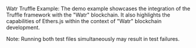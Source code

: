 Watr Truffle Example:
The demo example showcases the integration of the Truffle framework with the "Watr" blockchain. It also highlights the capabilities of Ethers.js within the context of "Watr" blockchain development.

Note: Running both test files simultaneously may result in test failures.





